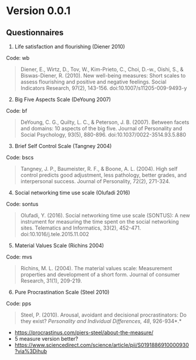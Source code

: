 # Version 0.0.1



## Questionnaires

1. Life satisfaction and flourishing (Diener 2010)

Code: wb

> Diener, E., Wirtz, D., Tov, W., Kim-Prieto, C., Choi, D.-w., Oishi, S., & Biswas-Diener, R. (2010). New well-being measures: Short scales to assess flourishing and positive and negative feelings. Social Indicators Research, 97(2), 143-156. doi:10.1007/s11205-009-9493-y



2. Big Five Aspects Scale (DeYoung 2007)

Code: bf

>DeYoung, C. G., Quilty, L. C., & Peterson, J. B. (2007). Between facets and domains: 10 aspects of the big five. Journal of Personality and Social Psychology, 93(5), 880-896. doi:10.1037/0022-3514.93.5.880



3. Brief Self Control Scale (Tangney 2004)

Code: bscs

>Tangney, J. P., Baumeister, R. F., & Boone, A. L. (2004). High self control predicts good adjustment, less pathology, better grades, and interpersonal success. Journal of Personality, 72(2), 271-324. 



4. Social networking time use scale (Olufadi 2016)

Code: sontus

>Olufadi, Y. (2016). Social networking time use scale (SONTUS): A new instrument for measuring the time spent on the social networking sites. Telematics and Informatics, 33(2), 452-471. doi:10.1016/j.tele.2015.11.002



5. Material Values Scale (Richins 2004)

Code: mvs

>Richins, M. L. (2004). The material values scale: Measurement properties and development of a short form. Journal of consumer Research, 31(1), 209-219. 



6. Pure Procrastination Scale (Steel 2010)

Code: pps

> Steel, P. (2010). Arousal, avoidant and decisional procrastinators: Do they exist? *Personality and Individual Differences, 48*, 926-934*.*



* https://procrastinus.com/piers-steel/about-the-measure/
* 5 measure version better?
* https://www.sciencedirect.com/science/article/pii/S0191886910000930?via%3Dihub

